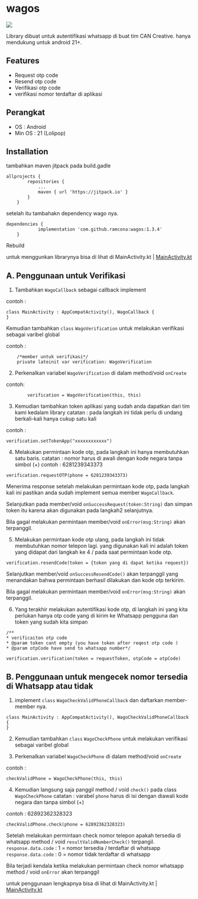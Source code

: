 # wagos

[![](https://jitpack.io/v/ramcona/wagos.svg)](https://jitpack.io/#ramcona/wagos)

Library dibuat untuk autentifikasi whatsapp di buat  tim CAN Creative.
hanya mendukung untuk android 21+.

## Features
- Request otp code
- Resend otp code
- Verifikasi otp code
- verifikasi nomor terdaftar di aplikasi

## Perangkat
- OS     : Android
- Min OS : 21 (Lolipop)

## Installation
 tambahkan maven jitpack pada build.gadle
```
allprojects {
		repositories {
			...
			maven { url 'https://jitpack.io' }
		}
	}
```

setelah itu tambahakn dependency wago nya.
```
dependencies {
	        implementation 'com.github.ramcona:wagos:1.3.4'
	}
```

Rebuild

untuk menggunkan librarynya bisa di lihat di 
MainActivity.kt | [MainActivity.kt][MainActivity] 

[MainActivity]: <https://github.com/ramcona/wagos/blob/840ac097b286753b00df25ff4702e9515d38b498/app/src/main/java/com/can/wagos/MainActivity.kt>



## A. Penggunaan untuk Verifikasi

1. Tambahkan ``WagoCallback`` sebagai callback implement

contoh : 
````
class MainActivity : AppCompatActivity(), WagoCallback {
}
````

Kemudian tambahkan `class` `WagoVerification` untuk melakukan verifikasi sebagai varibel global

contoh : 
````
    /*member untuk verifikasi*/
    private lateinit var verification: WagoVerification
````

2. Perkenalkan variabel ``WagoVerification`` di dalam method/void ``onCreate``

contoh:
````
        verification = WagoVerification(this, this)
````

3. Kemudian tambahkan token aplikasi yang sudah anda dapatkan dari tim kami kedalam library
catatan : pada langkah ini tidak perlu di undang berkali-kali hanya cukup satu kali
   
contoh : 
````
verification.setTokenApp("xxxxxxxxxxxx")
````

4. Melakukan permintaan kode otp, pada langkah ini hanya membutuhkan satu baris.
catatan : nomor harus di awali dengan kode negara tanpa simbol (+)
   contoh : 6281239343373

````
verification.requestOTP(phone = 6281239343373)
````

Menerima response setelah melakukan permintaan kode otp, pada langkah kali ini pastikan anda sudah 
implement semua member ``WagoCallback``.

Selanjutkan pada member/void ``onSuccessRequest(token:String)`` dan simpan token itu karena akan digunakan pada langkah2 selanjutnya.

Bila gagal melakukan permintaan member/void ``onError(msg:String)`` akan terpanggil.

5. Melakukan permintaan kode otp ulang, pada langkah ini tidak membutuhkan nomor telepon lagi.
yang digunakan kali ini adalah token yang didapat dari langkah ke 4 / pada saat permintaan kode otp.
````
verification.resendCode(token = {token yang di dapat ketika request})
````

Selanjutkan member/void ``onSuccessResendCode()`` akan terpanggil yang menandakan bahwa permintaan berhasil dilakukan dan kode otp terkirim. 

Bila gagal melakukan permintaan member/void ``onError(msg:String)`` akan terpanggil.

6. Yang terakhir melakukan autentifikasi kode otp, di langkah ini yang kita perlukan hanya otp code yang di kirim ke Whatsapp pengguna dan token yang sudah kita simpan
````
/**
* verificaiton otp code
* @param token cant empty (you have token after reqest otp code )
* @param otpCode have send to whatsapp number*/

verification.verification(token = requestToken, otpCode = otpCode)
````



## B. Penggunaan untuk mengecek nomor tersedia di Whatsapp atau tidak

1. implement `class` `WagoCheckValidPhoneCallback` dan daftarkan member-member nya.

````
class MainActivity : AppCompatActivity(), WagoCheckValidPhoneCallback {
}
````

2. Kemudian tambahkan `class` `WagoCheckPhone` untuk melakukan verifikasi sebagai varibel global

3. Perkenalkan variabel ``WagoCheckPhone`` di dalam method/void ``onCreate``

contoh : 
````
checkValidPhone = WagoCheckPhone(this, this)
````

4. Kemudian langsung saja panggil method / void `check()` pada class `WagoCheckPhone`
catatan : varabel `phone` harus di isi dengan diawali kode negara dan tanpa simbol (+)

contoh : 62892362328323

````
checkValidPhone.check(phone = 62892362328323)
````

Setelah melakukan permintaan check nomor telepon apakah tersedia di whatsapp method / void `resultValidNumberCheck()` terpangil.
\
``response.data.code`` : 1  = nomor tersedia / terdaftar di whatsapp 
\
``response.data.code`` : 0  = nomor tidak terdaftar di whatsapp

Bila terjadi kendala ketika melakukan permintaan check nomor whatsapp method / void `onError` akan terpanggil


untuk penggunaan lengkapnya bisa di lihat di
MainActivity.kt | [MainActivity.kt][MainActivity]

[MainActivity]: <https://github.com/ramcona/wagos/blob/840ac097b286753b00df25ff4702e9515d38b498/app/src/main/java/com/can/wagos/MainActivity.kt>
